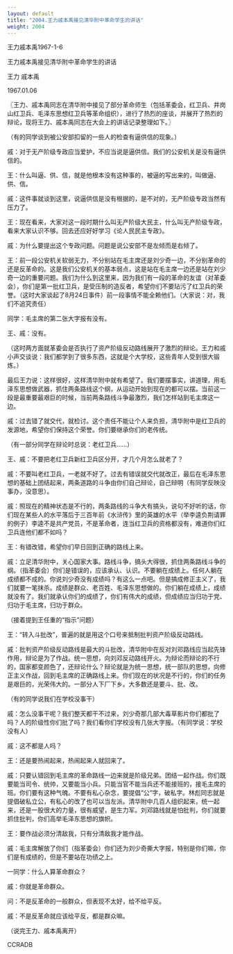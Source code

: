```yaml
---
layout: default
title: "2004.王力戚本禹接见清华附中革命学生的讲话"
weight: 2004
---
```


王力戚本禹1967-1-6

王力戚本禹接见清华附中革命学生的讲话

王力 戚本禹

1967.01.06

〖王力、戚本禹同志在清华附中接见了部分革命师生（包括革委会，红卫兵、井岗山红卫兵、毛泽东思想红卫兵等革命组织），进行了热烈的座谈，并展开了热烈的辩论，现将王力、戚本禹同志在大会上的讲话记录整理如下。〗

（有的同学谈到被公安部扣留的一些人的检查有逼供信的现象。）

戚：对于无产阶级专政应当爱护，不应当说是逼供信。我们的公安机关是没有逼供信的。

王：什么叫逼、供、信，就是他根本没有这种事的，被逼的写出来的，叫做逼、供、信。

戚：这件事就谈到这里，说逼供信是没有根据的，是不对的，无产阶级专政当然有压力了。

王：现在看来，大家对这一段时期什么叫无产阶级大民主，什么叫无产阶级专政，看来大家认识不够。回去还应好好学习《论人民民主专政》。

戚：为什么要提出这个专政问题。问题是说公安部不是左倾而是右倾了。

王：前一段公安机关软弱无力，不分别站在毛主席还是刘少奇一边，不分别革命的还是反革命的。这是我们公安机关的基本弱点，这是站在毛主席一边还是站在刘少奇一边的重要问题。我们为什么到这里来，因为我们有一段的革命的友谊（对革委会），你们是第一批红卫兵，是受压制的造反者，希望你们不要玷污了红卫兵的荣誉。（这时大家谈起了8月24日事件）前一段事情不能全赖他们。（大家说：对，我们不追究责任）

同学：毛主席的第二张大字报有没有。

王、戚：没有。

（这时两方面就革委会是否执行了资产阶级反动路线展开了激烈的辩论。王力和戚小声交谈说：我们都学到了很多东西，这就是个大学校，这些青年人受到很大锻炼。）

最后王力说：这样很好，这样清华附中就有希望了。我们要摆事实，讲道理，用毛泽东思想做武器，抓住两条路线这个纲，从运动开始到现在的都可以摆。当前这一段是最重要最艰巨的时候，当前两条路线斗争最激烈，我们怎样站到毛主席这一边。

戚：过去错了就交代，就检讨。这个责任不能让个人来负担，清华附中是红卫兵的发源地，希望你们保持这个荣誉。你们要继承你们的老传统。

（有一部分同学在辩论时总说：老红卫兵……）

王、戚：不要把老红卫兵新红卫兵区分开，才几个月怎么就老了？

戚：不要叫老红卫兵，一老就不好了。过去有错误就交代就改正，最后在毛泽东思想的基础上团结起来，两条道路的斗争由你们自己辩论，自己辩明（有同学反映没事办，没意思）。

戚：照现在的精神状态是不行的，两条路线的斗争大有搞头，说句不好听的话，你们现在某些人的水平落后于三百年前《水浒传》里的英雄的水平（举李逵负荆请罪的例子）李逵不是共产党员，不是革命者，连当红卫兵的资格都没有，难道你们红卫兵连他们都不如吗？

王：有错改错，希望你们早日回到正确的路线上来。

戚：立足清华附中，关心国家大事。路线斗争，搞头大得很，抓住两条路线斗争的纲。（指革委会）你们是错误的，应该承认、认识。不要躺在成绩上。任何人躺在成绩都不成的。你说刘少奇没有成绩吗？有这么一点吧。但是搞成修正主义了，我们就要一笔抹杀。成绩是群众、老百姓、毛泽东思想做的。你们躺在成绩上，成绩就没有了。我们就承认你们的成绩了，你们有伟大的成绩，但成绩应当归功于党、归功于毛主席，归功于群众。

（接着提到王任重的“指示”问题）

王：“转入斗批改”，普遍的就是用这个口号来抵制批判资产阶级反动路线。

戚：批判资产阶级反动路线是最大的斗批改，清华附中在反对刘邓路线应当起先锋作用，辩论是为了作战。统一思想，向刘邓反动路线开火。为辩论而辩论的不行的，国家都变颜色了，还辩论什么？辩论就是为统一思想，统一部队的思想，向修正主义作战，回到毛主席的正确路线上来。你们现在的状况是不行的，你们的任务是艰巨的，光荣伟大的。一部分人下厂下乡。大多数还是要斗、批、改。

（有的同学说我们在学校没事干）

戚：怎么没事干呢？我们整天都干不过来，刘少奇那几部大毒草影片你们都批了吗？人的阶级性你们批了吗？我们看你们学校没有几张大字报。（有同学说：学校没有人）

戚：这不都是人吗？

王：还是要热闹起来，热闹起来人就回来了。

戚：只要认错回到毛主席的革命路线一边来就是阶级兄弟。团结一起作战。你们既要能当司令、统帅，又要能当小兵。只能当官不能当兵还不能接班的，接毛主席的班。你们要有这种气魄。不要有私心杂念，要提倡“公”字，破私字。林彪同志就是提倡破私立公，有私心的改了也可以当左派。清华附中几百人组织起来，统一起来，还是一股很大的力量，很有威望，是生力军。刘邓路线就是怕批判，你们就要抓住批判，你们高举毛泽东思想的旗帜。

王：要作战必须分清敌我，只有分清敌我才能作战。

戚：毛主席解放了你们（指革委会）你们还为刘少奇撕大字报，特别是你们嘛，你们是有成绩的，但是不要站在功绩之上。

一同学：什么人算革命群众？

戚：你就是革命群众。

问：不是反革命的一般群众，但表现不太好，给不给平反。

戚：不是反革命就应该给平反，都是群众嘛。

（说完王力、戚本禹离开）

CCRADB

